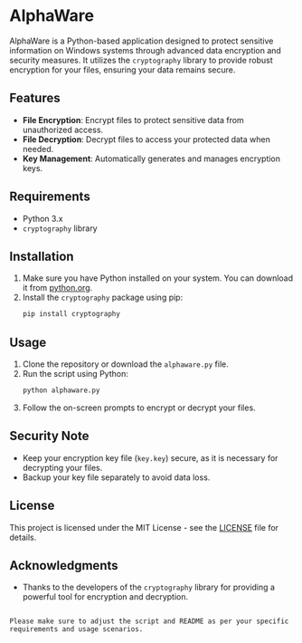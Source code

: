 # AlphaWare

AlphaWare is a Python-based application designed to protect sensitive information on Windows systems through advanced data encryption and security measures. It utilizes the `cryptography` library to provide robust encryption for your files, ensuring your data remains secure.

## Features

- **File Encryption**: Encrypt files to protect sensitive data from unauthorized access.
- **File Decryption**: Decrypt files to access your protected data when needed.
- **Key Management**: Automatically generates and manages encryption keys.

## Requirements

- Python 3.x
- `cryptography` library

## Installation

1. Make sure you have Python installed on your system. You can download it from [python.org](https://www.python.org/).
2. Install the `cryptography` package using pip:
   ```bash
   pip install cryptography
   ```

## Usage

1. Clone the repository or download the `alphaware.py` file.
2. Run the script using Python:
   ```bash
   python alphaware.py
   ```
3. Follow the on-screen prompts to encrypt or decrypt your files.

## Security Note

- Keep your encryption key file (`key.key`) secure, as it is necessary for decrypting your files.
- Backup your key file separately to avoid data loss.

## License

This project is licensed under the MIT License - see the [LICENSE](LICENSE) file for details.

## Acknowledgments

- Thanks to the developers of the `cryptography` library for providing a powerful tool for encryption and decryption.

```

Please make sure to adjust the script and README as per your specific requirements and usage scenarios.